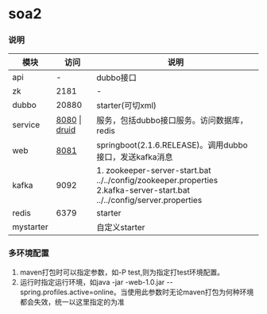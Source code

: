 # soa2
### 说明
|模块|访问|说明|
|-|-|-|
|api|-|dubbo接口|
|zk|2181|-|
|dubbo|20880|starter(可切xml)|
|service|[8080](http://localhost:8080/index) \| [druid](localhost:8080/druid)|服务，包括dubbo接口服务。访问数据库，redis|
|web|[8081](http://localhost:8081/index)|springboot(2.1.6.RELEASE)。调用dubbo接口，发送kafka消息|
|kafka|9092|1. zookeeper-server-start.bat ../../config/zookeeper.properties<br>2.kafka-server-start.bat ../../config/server.properties|
|redis|6379|starter|
|mystarter||自定义starter|
### 多环境配置
1. maven打包时可以指定参数，如-P test,则为指定打test环境配置。
2. 运行时指定运行环境，如java -jar -web-1.0.jar --spring.profiles.active=online。当使用此参数时无论maven打包为何种环境都会失效，统一以这里指定的为准